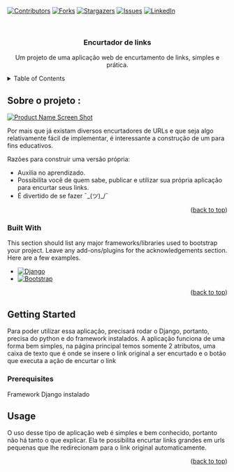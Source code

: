 <!-- Improved compatibility of back to top link: See: https://github.com/othneildrew/Best-README-Template/pull/73 -->
<a name="readme-top"></a>
<!--
*** Thanks for checking out the Best-README-Template. If you have a suggestion
*** that would make this better, please fork the repo and create a pull request
*** or simply open an issue with the tag "enhancement".
*** Don't forget to give the project a star!
*** Thanks again! Now go create something AMAZING! :D
-->



<!-- PROJECT SHIELDS -->
<!--
*** I'm using markdown "reference style" links for readability.
*** Reference links are enclosed in brackets [ ] instead of parentheses ( ).
*** See the bottom of this document for the declaration of the reference variables
*** for contributors-url, forks-url, etc. This is an optional, concise syntax you may use.
*** https://www.markdownguide.org/basic-syntax/#reference-style-links
-->
[![Contributors][contributors-shield]][contributors-url]
[![Forks][forks-shield]][forks-url]
[![Stargazers][stars-shield]][stars-url]
[![Issues][issues-shield]][issues-url]
[![LinkedIn][linkedin-shield]][linkedin-url]



<!-- PROJECT LOGO -->
<br />
<div align="center">
  <h3 align="center">Encurtador de links</h3>
  <p align="center">
    Um projeto de uma aplicação web de encurtamento de links, simples e prática.
  </p>
</div>



<!-- TABLE OF CONTENTS -->
<details>
  <summary>Table of Contents</summary>
  <ol>
    <li>
      <a href="#about-the-project">Sobre o projeto</a>
      <ul>
        <li><a href="#built-with">Construido com</a></li>
      </ul>
    </li>
    <li>
      <a href="#getting-started">Getting Started</a>
      <ul>
        <li><a href="#prerequisites">Prerequisitos</a></li>
      </ul>
    </li>
    <li><a href="#usage">Usage</a></li>
  </ol>
</details>



<!-- ABOUT THE PROJECT -->
## Sobre o projeto :

[![Product Name Screen Shot][product-screenshot]](https://example.com)

Por mais que já existam diversos encurtadores de URLs e que seja algo relativamente fácil de implementar, é interessante a construção de um para fins educativos. 

Razões para construir uma versão própria:
* Auxilia no aprendizado.
* Possibilita você de quem sabe, publicar e utilizar sua própria aplicação para encurtar seus links.
* É divertido de se fazer ¯\_(ツ)_/¯

<p align="right">(<a href="#readme-top">back to top</a>)</p>



### Built With

This section should list any major frameworks/libraries used to bootstrap your project. Leave any add-ons/plugins for the acknowledgements section. Here are a few examples.

* [![Django][Django.com]][Django-url]
* [![Bootstrap][Bootstrap.com]][Bootstrap-url]

<p align="right">(<a href="#readme-top">back to top</a>)</p>



<!-- GETTING STARTED -->
## Getting Started

Para poder utilizar essa aplicação, precisará rodar o Django, portanto, precisa do python e do framework instalados. A aplicação funciona de uma forma bem simples, na página principal temos somente 2 atributos, uma caixa de texto que é onde se insere o link original a ser encurtado e o botão que executa a ação de encurtar o link

### Prerequisites

Framework Django instalado

<!-- USAGE EXAMPLES -->
## Usage

O uso desse tipo de aplicação web é simples e bem conhecido, portanto não há tanto o que explicar. Ela te possibilita encurtar links grandes em urls pequenas que lhe redirecionam para o link original automaticamente.

<p align="right">(<a href="#readme-top">back to top</a>)</p>


<!-- MARKDOWN LINKS & IMAGES -->
<!-- https://www.markdownguide.org/basic-syntax/#reference-style-links -->
[contributors-shield]: https://img.shields.io/github/contributors/gabriellbezerra/Simple-Redirect-Web-App?style=for-the-badge
[contributors-url]: https://github.com/gabriellbezerra/Simple-Redirect-Web-App/graphs/contributors
[forks-shield]: https://img.shields.io/github/forks/gabriellbezerra/Simple-Redirect-Web-App?style=for-the-badge
[forks-url]: https://github.com/gabriellbezerra/Simple-Redirect-Web-App/network/members
[stars-shield]: https://img.shields.io/github/stars/gabriellbezerra/Simple-Redirect-Web-App?style=for-the-badge
[stars-url]: https://github.com/gabriellbezerra/Simple-Redirect-Web-App/stargazers
[issues-shield]: https://img.shields.io/github/issues/gabriellbezerra/Simple-Redirect-Web-App?style=for-the-badge
[issues-url]: https://github.com/gabriellbezerra/Simple-Redirect-Web-App/issues
[license-shield]: https://img.shields.io/github/license/othneildrew/Best-README-Template.svg?style=for-the-badge
[linkedin-shield]: https://img.shields.io/badge/-LinkedIn-black.svg?style=for-the-badge&logo=linkedin&colorB=555
[linkedin-url]: https://www.linkedin.com/in/gabriel-bezerra-303b12161/
[product-screenshot]: images/screenshot.png
[Next.js]: https://img.shields.io/badge/next.js-000000?style=for-the-badge&logo=nextdotjs&logoColor=white
[Next-url]: https://nextjs.org/
[React.js]: https://img.shields.io/badge/React-20232A?style=for-the-badge&logo=react&logoColor=61DAFB
[React-url]: https://reactjs.org/
[Vue.js]: https://img.shields.io/badge/Vue.js-35495E?style=for-the-badge&logo=vuedotjs&logoColor=4FC08D
[Vue-url]: https://vuejs.org/
[Angular.io]: https://img.shields.io/badge/Angular-DD0031?style=for-the-badge&logo=angular&logoColor=white
[Angular-url]: https://angular.io/
[Svelte.dev]: https://img.shields.io/badge/Svelte-4A4A55?style=for-the-badge&logo=svelte&logoColor=FF3E00
[Svelte-url]: https://svelte.dev/
[Laravel.com]: https://img.shields.io/badge/Laravel-FF2D20?style=for-the-badge&logo=laravel&logoColor=white
[Laravel-url]: https://laravel.com
[Bootstrap.com]: https://img.shields.io/badge/Bootstrap-563D7C?style=for-the-badge&logo=bootstrap&logoColor=white
[Bootstrap-url]: https://getbootstrap.com
[JQuery.com]: https://img.shields.io/badge/jQuery-0769AD?style=for-the-badge&logo=jquery&logoColor=white
[JQuery-url]: https://jquery.com 
[Django.com]: https://img.shields.io/badge/Django-092E20?style=for-the-badge&logo=django&logoColor=white
[Django-url]: https://www.djangoproject.com

